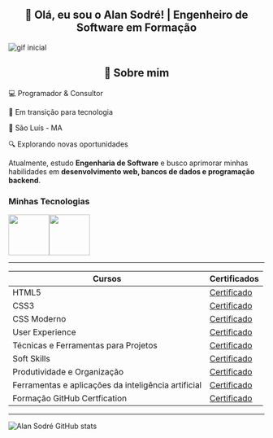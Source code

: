 <h2 align="center">🚀 Olá, eu sou o Alan Sodré! | Engenheiro de Software em Formação</h2>


![gif inicial](https://i.pinimg.com/originals/7f/fa/71/7ffa71c12e21dece378a8472b9e1a878.gif)

<h2 align="center"> 🚀 Sobre mim</h2>

💻 Programador & Consultor 

🎯 Em transição para tecnologia  

📍 São Luís - MA 

🔍 Explorando novas oportunidades  

Atualmente, estudo **Engenharia de Software** e busco aprimorar minhas habilidades em **desenvolvimento web, bancos de dados e programação backend**.

### Minhas Tecnologias 
<img src="https://cdn.jsdelivr.net/gh/devicons/devicon@latest/icons/html5/html5-plain-wordmark.svg" width="80px"><img src="https://cdn.jsdelivr.net/gh/devicons/devicon@latest/icons/css3/css3-plain-wordmark.svg" width="80px"> 
          
-----

| Cursos | Certificados |
|--------|--------------|
| HTML5  | [Certificado](https://drive.google.com/file/d/18bY5aosb_Ppsg4LN71FgUpsmaocZPRAe/view)
| CSS3   | [Certificado](https://drive.google.com/file/d/1B6RTFGTnzgAwfWYRLAsM4ULaqJ5PlQXO/view)
| CSS Moderno  | [Certificado](https://drive.google.com/file/d/1wpHF97EtdvMZ68SgV_-Jj_d9O42CWIhv/view)
| User Experience  | [Certificado](https://certificados.descomplica.com.br/graduacao/a39cc38b74f7312f6cbeaf64bdf35234ddc71f83aa31d99294cea23d747441be)
| Técnicas e Ferramentas para Projetos  | [Certificado](https://certificados.descomplica.com.br/graduacao/070776f7371b74eae5b6f129ffbb014695c874d578f0db46a66cdbaa25e7eacb)
| Soft Skills  | [Certificado](https://certificados.descomplica.com.br/graduacao/d34568679e9f3e5856647d1e84f7d77b89165a3db03a85785cbb2e086be07b07)
| Produtividade e Organização  | [Certificado](https://certificados.descomplica.com.br/graduacao/978b3d1d04ec9028ed88eeab8ce20692cef9f6e26c14c5a69e94000059bcbcdd)
| Ferramentas e aplicações da inteligência artificial  | [Certificado](https://certificados.descomplica.com.br/graduacao/84ea0229386b325ade4d2f7a894d60b6566185e42846c461433b07ee28be9cf0)
| Formação GitHub Certfication  | [Certificado](https://hermes.dio.me/certificates/AGFYXZXG.pdf)
-----
![Alan Sodré GitHub stats](https://github-readme-stats.vercel.app/api?username=httpsodre&show_icons=true&theme=gruvbox)
<!--
**httpsodre/httpsodre** is a ✨ _special_ ✨ repository because its `README.md` (this file) appears on your GitHub profile.

Here are some ideas to get you started:

- 🔭 I’m currently working on ...
- 🌱 I’m currently learning ...
- 👯 I’m looking to collaborate on ...
- 🤔 I’m looking for help with ...
- 💬 Ask me about ...
- 📫 How to reach me: ...
- 😄 Pronouns: ...
- ⚡ Fun fact: ...
-->
